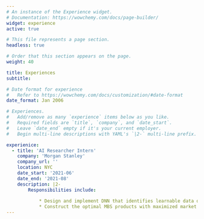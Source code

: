 ```yaml
---
# An instance of the Experience widget.
# Documentation: https://wowchemy.com/docs/page-builder/
widget: experience
active: true

# This file represents a page section.
headless: true

# Order that this section appears on the page.
weight: 40

title: Experiences
subtitle:

# Date format for experience
#   Refer to https://wowchemy.com/docs/customization/#date-format
date_format: Jan 2006

# Experiences.
#   Add/remove as many `experience` items below as you like.
#   Required fields are `title`, `company`, and `date_start`.
#   Leave `date_end` empty if it's your current employer.
#   Begin multi-line descriptions with YAML's `|2-` multi-line prefix.

experienice:
  - title: 'AI Researcher Intern'
    company: 'Morgan Stanley'
    company_url: ''
    location: NYC
    date_start: '2021-06'
    date_end: '2021-08'
    description: |2-
        Responsibilities include:
            
            * Design and implement DNN that identifies learnable data out of majority noisy dataset
            * Construct the optimal MBS products with maximized market value with RL methods
---
```

